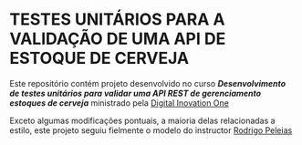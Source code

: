 <h1> TESTES UNITÁRIOS PARA A VALIDAÇÃO DE UMA API DE ESTOQUE DE CERVEJA</h1>
<p>Este repositório contém projeto desenvolvido no curso 
<strong><em>Desenvolvimento de testes unitários para validar uma API REST de gerenciamento estoques de cerveja</em></strong>
 ministrado pela <a href="https://digitalinnovation.one">Digital Inovation One</a></p>
<p>Exceto algumas modificações pontuais, a maioria delas relacionadas a estilo, este projeto seguiu fielmente o modelo do instructor
 <a href="https://github.com/rpeleias">Rodrigo Peleias</a></p>
